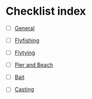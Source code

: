 # Checklist index

* [ ] [General](./general.md)

* [ ] [Flyfishing](./flyfishing.md)

* [ ] [Flytying](./flytying.md)

* [ ] [Pier and Beach](./pier.md)

* [ ] [Bait](./bait.md)

* [ ] [Casting](./casting.md)
